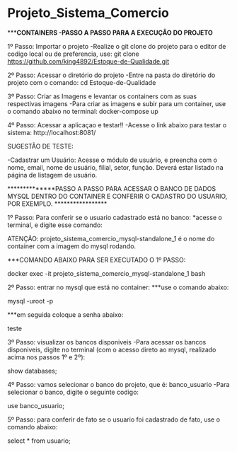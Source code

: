 # Projeto_Sistema_Comercio

*********CONTAINERS -PASSO A PASSO PARA A EXECUÇÃO DO PROJETO******

1º Passo: Importar o projeto 
-Realize o git clone do projeto para o editor de codigo local ou de preferencia, use:
git clone https://github.com/king4892/Estoque-de-Qualidade.git

2º Passo: Acessar o diretório do projeto
-Entre na pasta do diretório do projeto com o comando:
cd Estoque-de-Qualidade

3º Passo: Criar as Imagens e levantar os containers com as suas respectivas imagens
-Para criar as imagens e subir para um container, use o comando abaixo no terminal:
docker-compose up

4º Passo: Acessar a aplicaçao e testar!!
-Acesse o link abaixo para testar o sistema:
http://localhost:8081/

SUGESTÃO DE TESTE:

-Cadastrar um Usuário: Acesse o módulo de usuário, e preencha com o nome, email, nome de usuário, filial, setor, função. Deverá estar listado na página de listagem de usuário.










**************PASSO A PASSO PARA ACESSAR O BANCO DE DADOS MYSQL DENTRO DO CONTAINER E CONFERIR O CADASTRO DO USUARIO, POR EXEMPLO. *****************

1º Passo: Para conferir se o usuario cadastrado está no banco:
*acesse o terminal, e digite esse comando:

ATENÇÃO: projeto_sistema_comercio_mysql-standalone_1 é o nome do container com a imagem do mysql rodando.

***COMANDO ABAIXO PARA SER EXECUTADO O 1º PASSO:

docker exec -it projeto_sistema_comercio_mysql-standalone_1 bash



2º Passo: entrar no mysql que está no container:
***use o comando abaixo:

mysql -uroot -p

***em seguida coloque a senha abaixo:

teste

3º Passo: visualizar os bancos disponiveis
-Para acessar os bancos disponiveis, digite no terminal (com o acesso direto ao mysql, realizado acima nos passos 1º e 2º):

show databases;

4º Passo: vamos selecionar o banco do projeto, que é: banco_usuario
-Para selecionar o banco, digite o seguinte codigo:

use banco_usuario;

5º Passo: para conferir de fato se o usuario foi cadastrado de fato, use o comando abaixo:

select * from usuario;


